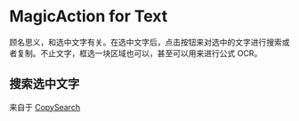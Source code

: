 # MagicAction for Text
顾名思义，和选中文字有关。在选中文字后，点击按钮来对选中的文字进行搜索或者复制。不止文字，框选一块区域也可以，甚至可以用来进行公式 OCR。

## 搜索选中文字
来自于 [CopySearch](copysearch.md)